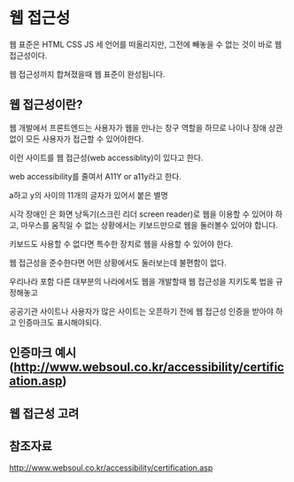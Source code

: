 웹 접근성
===

웹 표준은 HTML CSS JS 세 언어를 떠올리지만, 그전에 빼놓을 수 없는 것이 바로 웹 접근성이다.

웹 접근성까지 합쳐졌을때 웹 표준이 완성됩니다.

웹 접근성이란?
---

웹 개발에서 프론트엔드는 사용자가 웹을 만나는 창구 역할을 하므로 나이나 장애 상관없이 모든 사용자가 접근할 수 있어야한다.

이런 사이트를 웹 접근성(web accessiblity)이 있다고 한다.

web accessibility를 줄여서 A11Y or a11y라고 한다.

a하고 y의 사이의 11개의 글자가 있어서 붙은 별명

시각 장애인 은 화면 낭독기(스크린 리더 screen reader)로 웹을 이용할 수 있어야 하고, 마우스를 움직일 수 없는 상황에서는 키보드만으로 웹을 둘러볼수 있어야 합니다.

키보드도 사용할 수 없다면 특수한 장치로 웹을 사용할 수 있어야 한다.

웹 접근성을 준수한다면 어떤 상황에서도 둘러보는데 불편함이 없다.

우리나라 포함 다른 대부분의 나라에서도 웹을 개발할때 웹 접근성을 지키도록 법을 규정해놓고

공공기관 사이트나 사용자가 많은 사이트는 오픈하기 전에 웹 접근성 인증을 받아야 하고 인증마크도 표시해야되다.

인증마크 예시(http://www.websoul.co.kr/accessibility/certification.asp)
--

웹 접근성 고려
---



참조자료
---

http://www.websoul.co.kr/accessibility/certification.asp
